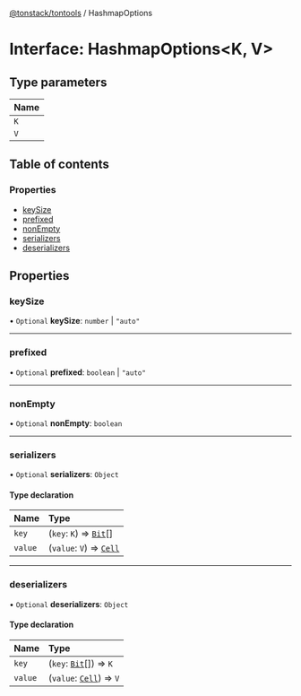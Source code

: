 [@tonstack/tontools](../README.md) / HashmapOptions

# Interface: HashmapOptions<K, V\>

## Type parameters

| Name |
| :------ |
| `K` |
| `V` |

## Table of contents

### Properties

- [keySize](HashmapOptions.md#keysize)
- [prefixed](HashmapOptions.md#prefixed)
- [nonEmpty](HashmapOptions.md#nonempty)
- [serializers](HashmapOptions.md#serializers)
- [deserializers](HashmapOptions.md#deserializers)

## Properties

### keySize

• `Optional` **keySize**: `number` \| ``"auto"``

___

### prefixed

• `Optional` **prefixed**: `boolean` \| ``"auto"``

___

### nonEmpty

• `Optional` **nonEmpty**: `boolean`

___

### serializers

• `Optional` **serializers**: `Object`

#### Type declaration

| Name | Type |
| :------ | :------ |
| `key` | (`key`: `K`) => [`Bit`](../README.md#bit)[] |
| `value` | (`value`: `V`) => [`Cell`](../classes/Cell.md) |

___

### deserializers

• `Optional` **deserializers**: `Object`

#### Type declaration

| Name | Type |
| :------ | :------ |
| `key` | (`key`: [`Bit`](../README.md#bit)[]) => `K` |
| `value` | (`value`: [`Cell`](../classes/Cell.md)) => `V` |
